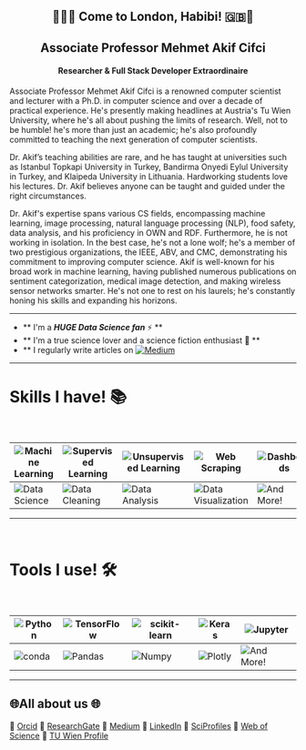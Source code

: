 <h2 align="center"> 🌟🇬🇧 Come to London, Habibi! 🇬🇧🌟 </h2>
<h2 align="center">  Associate Professor Mehmet Akif Cifci  </h2>
<h4 align="center"> Researcher & Full Stack Developer Extraordinaire </h4>

Associate Professor Mehmet Akif Cifci is a renowned computer scientist and lecturer with a Ph.D. in computer science and over a decade of practical experience. He's presently making headlines at Austria's Tu Wien University, where he's all about pushing the limits of research. Well, not to be humble! he's more than just an academic; he's also profoundly committed to teaching the next generation of computer scientists. 

Dr. Akif’s teaching abilities are rare, and he has taught at universities such as Istanbul Topkapi University in Turkey, Bandirma Onyedi Eylul University in Turkey, and Klaipeda University in Lithuania. Hardworking students love his lectures. Dr. Akif believes anyone can be taught and guided under the right circumstances. 

Dr. Akif's expertise spans various CS fields, encompassing machine learning, image processing, natural language processing (NLP), food safety, data analysis, and his proficiency in OWN and RDF. Furthermore, he is not working in isolation. In the best case, he's not a lone wolf; he's a member of two prestigious organizations, the IEEE, ABV, and CMC, demonstrating his commitment to improving computer science. Akif is well-known for his broad work in machine learning, having published numerous publications on sentiment categorization, medical image detection, and making wireless sensor networks smarter. He's not one to rest on his laurels; he's constantly honing his skills and expanding his horizons.


<hr>

-  ** I'm a ***HUGE Data Science fan*** ⚡ **
-  ** I'm a true science lover and a science fiction enthusiast 🚀 **
-  ** I regularly write articles on [![Medium](https://img.shields.io/badge/Medium-12100E?logo=medium&logoColor=white)](https://medium.com/@themanoftalent) 

<hr>

<h1>Skills I have! 📚 </h1>
<Br>
  
|![Machine Learning](https://img.shields.io/badge/Machine%20Learning-brightgreen?style=for-the-badge)|![Supervised Learning](https://img.shields.io/badge/ML-Supervised%20Learning-brightgreen?style=for-the-badge)|![Unsupervised Learning](https://img.shields.io/badge/ML-Unsupervised%20Learning-brightgreen?style=for-the-badge)|![Web Scraping](https://img.shields.io/badge/Web%20Scraping-red?style=for-the-badge)|![Dashboards](https://img.shields.io/badge/Dashboards-red?style=for-the-badge)|
|---|---|---|---|---|
|![Data Science](https://img.shields.io/badge/Data%20Science-blue?style=for-the-badge)|![Data Cleaning](https://img.shields.io/badge/DS-Data%20Cleaning-blue?style=for-the-badge)|![Data Analysis](https://img.shields.io/badge/DS-Data%20Analysis-blue?style=for-the-badge)|![Data Visualization](https://img.shields.io/badge/DS-Data%20Visualization-blue?style=for-the-badge)|![And More!](https://img.shields.io/badge/And%20More!-yellow?style=for-the-badge)|
  
<hr>
<Br>
<h1>Tools I use! 🛠️</h1>
<Br>
 
|![Python](https://img.shields.io/badge/Python-FFD43B?style=for-the-badge&logo=python&logoColor=darkgreen)|![TensorFlow](https://img.shields.io/badge/TensorFlow-FF6F00?style=for-the-badge&logo=TensorFlow&logoColor=white)|![scikit-learn](https://img.shields.io/badge/scikit_learn-F7931E?style=for-the-badge&logo=scikit-learn&logoColor=white)|![Keras](https://img.shields.io/badge/Keras-D00000?style=for-the-badge&logo=Keras&logoColor=white)|![Jupyter](https://img.shields.io/badge/Jupyter-F37626.svg?&style=for-the-badge&logo=Jupyter&logoColor=white)|
|---|---|---|---|---|
|![conda](https://img.shields.io/badge/conda-342B029.svg?&style=for-the-badge&logo=anaconda&logoColor=white)|![Pandas](https://img.shields.io/badge/Pandas-2C2D72?style=for-the-badge&logo=pandas&logoColor=white)|![Numpy](https://img.shields.io/badge/Numpy-777BB4?style=for-the-badge&logo=numpy&logoColor=white)|![Plotly](https://img.shields.io/badge/Plotly-239120?style=for-the-badge&logo=plotly&logoColor=white)|![And More!](https://img.shields.io/badge/And%20More!-yellow?style=for-the-badge)|
  
<hr>

## 🌐All about us 🌐

🔗 [Orcid](https://orcid.org/0000-0002-6439-8826)
🔗 [ResearchGate](https://www.researchgate.net/profile/Mehmet-Akif-Cifci)
🔗 [Medium](https://medium.com/@themanoftalent)
🔗 [LinkedIn](https://www.linkedin.com/in/themanoftalent/)
🔗 [SciProfiles](https://sciprofiles.com/profile/2455737)
🔗 [Web of Science](https://www.webofscience.com/wos/author/record/1793126)
🔗 [TU Wien Profile](https://www.dap.tuwien.ac.at/person/oid:25266453)
